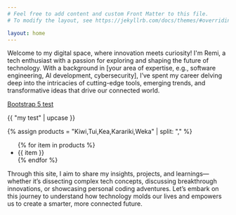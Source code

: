 ```yaml
---
# Feel free to add content and custom Front Matter to this file.
# To modify the layout, see https://jekyllrb.com/docs/themes/#overriding-theme-defaults

layout: home
---
```


Welcome to my digital space, where innovation meets curiosity! I'm Remi, a tech enthusiast with a passion for exploring and shaping the future of technology. With a background in [your area of expertise, e.g., software engineering, AI development, cybersecurity], I’ve spent my career delving deep into the intricacies of cutting-edge tools, emerging trends, and transformative ideas that drive our connected world.

[Bootstrap 5 test](./bootstrap.html)

{{ "my test" | upcase }}

{% assign products = "Kiwi,Tui,Kea,Karariki,Weka" | split: "," %}
<ul>
 {% for item in products %}
   <li>{{ item }}</li>
 {% endfor %}
</ul>

Through this site, I aim to share my insights, projects, and learnings—whether it’s dissecting complex tech concepts, discussing breakthrough innovations, or showcasing personal coding adventures. Let’s embark on this journey to understand how technology molds our lives and empowers us to create a smarter, more connected future.
